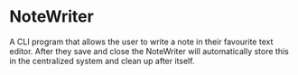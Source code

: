 # NoteWriter
A CLI program that allows the user to write a note in their favourite text editor. After they save and close the NoteWriter will automatically store this in the centralized system and clean up after itself.
